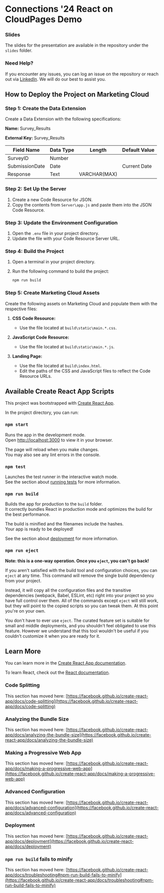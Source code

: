 # Connections '24 React on CloudPages Demo

### Slides

The slides for the presentation are available in the repository under the `slides` folder.

### Need Help?

If you encounter any issues, you can log an issue on the repository or reach out via [LinkedIn](https://www.linkedin.com/in/stijnhoste/). We will do our best to assist you.

## How to Deploy the Project on Marketing Cloud

### Step 1: Create the Data Extension

Create a Data Extension with the following specifications:

**Name:** Survey_Results

**External Key:** Survey_Results

| Field Name     | Data Type | Length       | Default Value |
|----------------|-----------|--------------|---------------|
| SurveyID       | Number    |              |               |
| SubmissionDate | Date      |              | Current Date  |
| Response       | Text      | VARCHAR(MAX) |               |

### Step 2: Set Up the Server

1. Create a new Code Resource for JSON.
2. Copy the contents from `Server\app.js` and paste them into the JSON Code Resource.

### Step 3: Update the Environment Configuration

1. Open the `.env` file in your project directory.
2. Update the file with your Code Resource Server URL.

### Step 4: Build the Project

1. Open a terminal in your project directory.
2. Run the following command to build the project:

   ```bash
   npm run build
   ```
### Step 5: Create Marketing Cloud Assets

Create the following assets on Marketing Cloud and populate them with the respective files:

1. **CSS Code Resource:**
   - Use the file located at `build\static\main.*.css`.
   
2. **JavaScript Code Resource:**
   - Use the file located at `build\static\main.*.js`.

3. **Landing Page:**
   - Use the file located at `build\index.html`.
   - Edit the paths of the CSS and JavaScript files to reflect the Code Resource URLs.




## Available Create React App Scripts

This project was bootstrapped with [Create React App](https://github.com/facebook/create-react-app).

In the project directory, you can run:

### `npm start`

Runs the app in the development mode.\
Open [http://localhost:3000](http://localhost:3000) to view it in your browser.

The page will reload when you make changes.\
You may also see any lint errors in the console.

### `npm test`

Launches the test runner in the interactive watch mode.\
See the section about [running tests](https://facebook.github.io/create-react-app/docs/running-tests) for more information.

### `npm run build`

Builds the app for production to the `build` folder.\
It correctly bundles React in production mode and optimizes the build for the best performance.

The build is minified and the filenames include the hashes.\
Your app is ready to be deployed!

See the section about [deployment](https://facebook.github.io/create-react-app/docs/deployment) for more information.

### `npm run eject`

**Note: this is a one-way operation. Once you `eject`, you can't go back!**

If you aren't satisfied with the build tool and configuration choices, you can `eject` at any time. This command will remove the single build dependency from your project.

Instead, it will copy all the configuration files and the transitive dependencies (webpack, Babel, ESLint, etc) right into your project so you have full control over them. All of the commands except `eject` will still work, but they will point to the copied scripts so you can tweak them. At this point you're on your own.

You don't have to ever use `eject`. The curated feature set is suitable for small and middle deployments, and you shouldn't feel obligated to use this feature. However we understand that this tool wouldn't be useful if you couldn't customize it when you are ready for it.

## Learn More

You can learn more in the [Create React App documentation](https://facebook.github.io/create-react-app/docs/getting-started).

To learn React, check out the [React documentation](https://reactjs.org/).

### Code Splitting

This section has moved here: [https://facebook.github.io/create-react-app/docs/code-splitting](https://facebook.github.io/create-react-app/docs/code-splitting)

### Analyzing the Bundle Size

This section has moved here: [https://facebook.github.io/create-react-app/docs/analyzing-the-bundle-size](https://facebook.github.io/create-react-app/docs/analyzing-the-bundle-size)

### Making a Progressive Web App

This section has moved here: [https://facebook.github.io/create-react-app/docs/making-a-progressive-web-app](https://facebook.github.io/create-react-app/docs/making-a-progressive-web-app)

### Advanced Configuration

This section has moved here: [https://facebook.github.io/create-react-app/docs/advanced-configuration](https://facebook.github.io/create-react-app/docs/advanced-configuration)

### Deployment

This section has moved here: [https://facebook.github.io/create-react-app/docs/deployment](https://facebook.github.io/create-react-app/docs/deployment)

### `npm run build` fails to minify

This section has moved here: [https://facebook.github.io/create-react-app/docs/troubleshooting#npm-run-build-fails-to-minify](https://facebook.github.io/create-react-app/docs/troubleshooting#npm-run-build-fails-to-minify)

